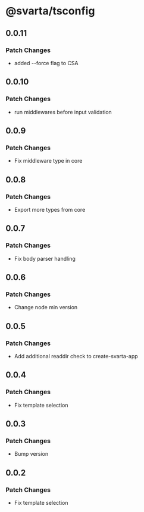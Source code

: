 # @svarta/tsconfig

## 0.0.11

### Patch Changes

- added --force flag to CSA

## 0.0.10

### Patch Changes

- run middlewares before input validation

## 0.0.9

### Patch Changes

- Fix middleware type in core

## 0.0.8

### Patch Changes

- Export more types from core

## 0.0.7

### Patch Changes

- Fix body parser handling

## 0.0.6

### Patch Changes

- Change node min version

## 0.0.5

### Patch Changes

- Add additional readdir check to create-svarta-app

## 0.0.4

### Patch Changes

- Fix template selection

## 0.0.3

### Patch Changes

- Bump version

## 0.0.2

### Patch Changes

- Fix template selection
